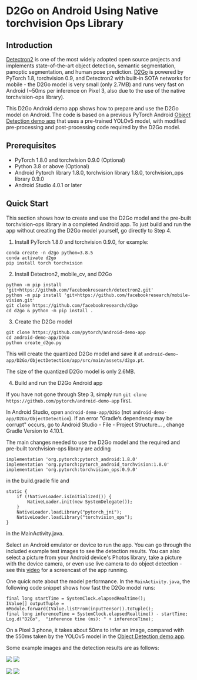 # D2Go on Android Using Native torchvision Ops Library

## Introduction

[Detectron2](https://github.com/facebookresearch/detectron2) is one of the most widely adopted open source projects and implements state-of-the-art object detection, semantic segmentation, panoptic segmentation, and human pose prediction. [D2Go](https://github.com/facebookresearch/d2go) is powered by PyTorch 1.8, torchvision 0.9, and Detectron2 with built-in SOTA networks for mobile - the D2Go model is very small (only 2.7MB) and runs very fast on Android (~50ms per inference on Pixel 3, also due to the use of the native torchvision-ops library).

This D2Go Android demo app shows how to prepare and use the D2Go model on Android. The code is based on a previous PyTorch Android [Object Detection demo app](https://github.com/pytorch/android-demo-app/tree/master/ObjectDetection) that uses a pre-trained YOLOv5 model, with modified pre-processing and post-processing code required by the D2Go model.

## Prerequisites

* PyTorch 1.8.0 and torchvision 0.9.0 (Optional)
* Python 3.8 or above (Optional)
* Android Pytorch library 1.8.0, torchvision library 1.8.0, torchvision_ops library 0.9.0
* Android Studio 4.0.1 or later

## Quick Start

This section shows how to create and use the D2Go model and the pre-built torchvision-ops library in a completed Android app. To just build and run the app without creating the D2Go model yourself, go directly to Step 4.

1. Install PyTorch 1.8.0 and torchvision 0.9.0, for example:

```
conda create -n d2go python=3.8.5
conda activate d2go
pip install torch torchvision
```

2. Install Detectron2, mobile_cv, and D2Go

```
python -m pip install 'git+https://github.com/facebookresearch/detectron2.git'
python -m pip install 'git+https://github.com/facebookresearch/mobile-vision.git'
git clone https://github.com/facebookresearch/d2go
cd d2go & python -m pip install .

```

3. Create the D2Go model

```
git clone https://github.com/pytorch/android-demo-app
cd android-demo-app/D2Go
python create_d2go.py
```
This will create the quantized D2Go model and save it at `android-demo-app/D2Go/ObjectDetection/app/src/main/assets/d2go.pt`.  

The size of the quantized D2Go model is only 2.6MB.

4. Build and run the D2Go Android app

If you have not gone through Step 3, simply run `git clone https://github.com/pytorch/android-demo-app` first.

In Android Studio, open `android-demo-app/D2Go` (not `android-demo-app/D2Go/ObjectDetection`). If an error "Gradle’s dependency may be corrupt" occurs, go to Android Studio - File - Project Structure... , change Gradle Version to 4.10.1.

The main changes needed to use the D2Go model and the required and pre-built torchvision-ops library are adding
```
implementation 'org.pytorch:pytorch_android:1.8.0'
implementation 'org.pytorch:pytorch_android_torchvision:1.8.0'
implementation 'org.pytorch:torchvision_ops:0.9.0'
```
in the build.gradle file and
```
static {
    if (!NativeLoader.isInitialized()) {
        NativeLoader.init(new SystemDelegate());
    }
    NativeLoader.loadLibrary("pytorch_jni");
    NativeLoader.loadLibrary("torchvision_ops");
}
```
in the MainActivity.java.

Select an Android emulator or device to run the app. You can go through the included example test images to see the detection results. You can also select a picture from your Android device's Photos library, take a picture with the device camera, or even use live camera to do object detection - see this [video](https://drive.google.com/file/d/17TNzYiIkQGBLZrapqmxADvlUIdgM313k/view?usp=sharing) for a screencast of the app running.

One quick note about the model performance. In the `MainActivity.java`, the following code snippet shows how fast the D2Go model runs:

```
final long startTime = SystemClock.elapsedRealtime();
IValue[] outputTuple = mModule.forward(IValue.listFrom(inputTensor)).toTuple();
final long inferenceTime = SystemClock.elapsedRealtime() - startTime;
Log.d("D2Go",  "inference time (ms): " + inferenceTime);
```

On a Pixel 3 phone, it takes about 50ms to infer an image, compared with the 550ms taken by the YOLOv5 model in the [Object Detection demo app](https://github.com/pytorch/android-demo-app/tree/master/ObjectDetection).

Some example images and the detection results are as follows:

![](screenshot1.png)
![](screenshot2.png)

![](screenshot3.png)
![](screenshot4.png)

